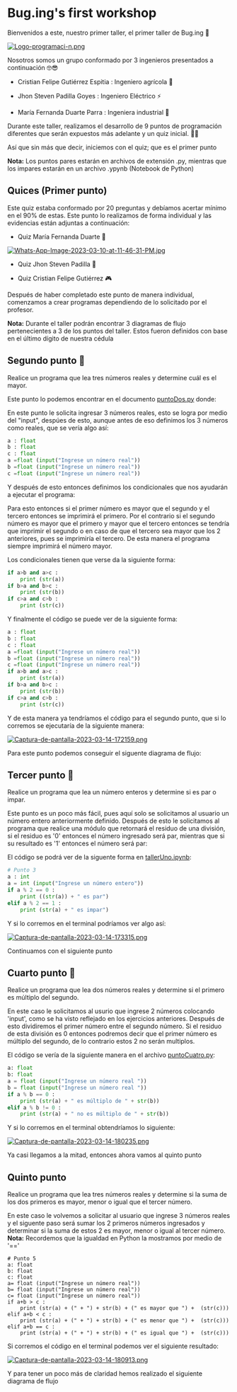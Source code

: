 # Bug.ing's first workshop

Bienvenidos a este, nuestro primer taller, el primer taller de Bug.ing 🐞

[![Logo-programaci-n.png](https://i.postimg.cc/d0grbQKt/Logo-programaci-n.png)](https://postimg.cc/d7mhdY1z)

Nosotros somos un grupo conformado por 3 ingenieros presentados a continuación 🤓😎

+ Cristian Felipe Gutiérrez Espitia : Ingeniero agrícola 🌾

+ Jhon Steven Padilla Goyes : Ingeniero Eléctrico ⚡

+ María Fernanda Duarte Parra : Ingeniera industrial 🏢

Durante este taller, realizamos el desarrollo de 9 puntos de programación diferentes que serán expuestos más adelante y un quiz inicial. 😶‍🌫️

Así que sin más que decir, iniciemos con el quiz; que es el primer punto

**Nota:** Los puntos pares estarán en archivos de extensión .py, mientras que los impares estarán en un archivo .ypynb (Notebook de Python)

## Quices (Primer punto)

Este quiz estaba conformado por 20 preguntas y debíamos acertar mínimo en el 90% de estas. Este punto lo realizamos de forma individual y las evidencias están adjuntas a continuación:

+ Quiz María Fernanda Duarte 🌺

[![Whats-App-Image-2023-03-10-at-11-46-31-PM.jpg](https://i.postimg.cc/8CGjMFDv/Whats-App-Image-2023-03-10-at-11-46-31-PM.jpg)](https://postimg.cc/Xr2j0YrN)

+ Quiz Jhon Steven Padilla 🎼



+ Quiz Cristian Felipe Gutiérrez 🎮



Después de haber completado este punto de manera individual, comenzamos a crear programas dependiendo de lo solicitado por el profesor.


**Nota:** Durante el taller podrán encontrar 3 diagramas de flujo pertenecientes a 3 de los puntos del taller. Estos fueron definidos con base en el último dígito de nuestra cédula

## Segundo punto 🧮

Realice un programa que lea tres números reales y determine cuál es el mayor.

Este punto lo podemos encontrar en el documento [puntoDos.py](/puntoDos.py) donde:

En este punto le solicita ingresar 3 números reales, esto se logra por medio del "input", despúes de esto, aunque antes de eso definimos los 3 números como reales, que se vería algo así:

``` python
a : float
b : float
c : float
a =float (input("Ingrese un número real"))
b =float (input("Ingrese un número real"))
c =float (input("Ingrese un número real"))
```

Y después de esto entonces definimos los condicionales que nos ayudarán a ejecutar el programa:

Para esto entonces si el primer número es mayor que el segundo y el tercero entonces se imprimirá el primero. Por el contrario si el segundo número es mayor que el primero y mayor que el tercero entonces se tendría que imprimir el segundo o en caso de que el tercero sea mayor que los 2 anteriores, pues se imprimiría el tercero. De esta manera el programa siempre imprimirá el número mayor. 

Los condicionales tienen que verse da la siguiente forma:

``` python
if a>b and a>c :
    print (str(a))
if b>a and b>c : 
    print (str(b))
if c>a and c>b :
    print (str(c))
```

Y finalmente el código se puede ver de la siguiente forma:


``` python
a : float
b : float
c : float
a =float (input("Ingrese un número real"))
b =float (input("Ingrese un número real"))
c =float (input("Ingrese un número real"))
if a>b and a>c :
    print (str(a))
if b>a and b>c : 
    print (str(b))
if c>a and c>b :
    print (str(c))
```

Y de esta manera ya tendríamos el código para el segundo punto, que si lo corremos se ejecutaría de la siguiente manera:

[![Captura-de-pantalla-2023-03-14-172159.png](https://i.postimg.cc/Qdp6Nj7f/Captura-de-pantalla-2023-03-14-172159.png)](https://postimg.cc/nXhK0b0m)

Para este punto podemos conseguir el siguente diagrama de flujo:

## Tercer punto 👾

Realice un programa que lea un número enteros y determine si es par o impar.

Este punto es un poco más fácil, pues aquí solo se solicitamos al usuario un número entero anteriormente definido. Después de esto le solicitamos al programa que realice una módulo que retornará el residuo de una división, si el residuo es '0' entonces el número ingresado será par, mientras que si su resultado es '1' entonces el número será par: 

El código se podrá ver de la siguente forma en [tallerUno.ipynb](/tallerUno.ipynb):

``` python
# Punto 3
a : int
a = int (input("Ingrese un número entero"))
if a % 2 == 0 :
    print ((str(a)) + " es par")
elif a % 2 == 1 : 
    print (str(a) + " es impar")
``` 

Y si lo corremos en el terminal podríamos ver algo así:

[![Captura-de-pantalla-2023-03-14-173315.png](https://i.postimg.cc/HkVy3zYX/Captura-de-pantalla-2023-03-14-173315.png)](https://postimg.cc/75rhZgTZ)

Continuamos con el siguiente punto

## Cuarto punto 🔋

Realice un programa que lea dos números reales y determine si el primero es múltiplo del segundo.
 
En este caso le solicitamos al usurio que ingrese 2 números colocando 'input', como se ha visto reflejado en los ejercicios anteriores. Después de esto dividiremos el primer número entre el segundo número. Si el residuo de esta división es 0 entonces podremos decir que el primer número es múltiplo del segundo, de lo contrario estos 2 no serán multiplos.

El código se vería de la siguiente manera en el archivo [puntoCuatro.py](/puntoCuatro.py):

``` python
a: float
b: float
a = float (input("Ingrese un número real "))
b = float (input("Ingrese un número real "))
if a % b == 0 :
    print (str(a) + " es múltiplo de " + str(b))
elif a % b != 0 :
    print (str(a) + " no es múltiplo de " + str(b))
```
 
Y si lo corremos en el terminal obtendríamos lo siguiente:

[![Captura-de-pantalla-2023-03-14-180235.png](https://i.postimg.cc/Dzskr9RD/Captura-de-pantalla-2023-03-14-180235.png)](https://postimg.cc/kVnp9pJF)

Ya casi llegamos a la mitad, entonces ahora vamos al quinto punto

## Quinto punto

Realice un programa que lea tres números reales y determine si la suma de los dos primeros es mayor, menor o igual que el tercer número.

En este caso le volvemos a solicitar al usuario que ingrese 3 números reales y el siguente paso será sumar los 2 primeros números ingresados y determinar si la suma de estos 2 es mayor, menor o igual al tercer número. 
**Nota:** Recordemos que la igualdad en Python la mostramos por medio de '=='

``` pythom
# Punto 5
a: float
b: float
c: float
a= float (input("Ingrese un número real"))
b= float (input("Ingrese un número real"))
c= float (input("Ingrese un número real"))
if a+b > c :
    print (str(a) + (" + ") + str(b) + (" es mayor que ") +  (str(c)))
elif a+b < c : 
    print (str(a) + (" + ") + str(b) + (" es menor que ") +  (str(c)))
elif a+b == c :
    print (str(a) + (" + ") + str(b) + (" es igual que ") +  (str(c)))
```

Si corremos el código en el terminal podemos ver el siguiente resultado:

[![Captura-de-pantalla-2023-03-14-180913.png](https://i.postimg.cc/GpM7sqmN/Captura-de-pantalla-2023-03-14-180913.png)](https://postimg.cc/FfLgMbcg)

Y para tener un poco más de claridad hemos realizado el siguiente diagrama de flujo

